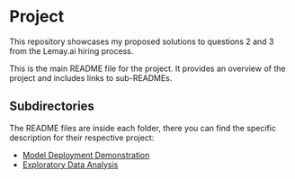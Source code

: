 # Project 

This repository showcases my proposed solutions to questions 2 and 3 from the Lemay.ai hiring process.

This is the main README file for the project. It provides an overview of the project and includes links to sub-READMEs.

## Subdirectories

The README files are inside each folder, there you can find the specific description for their respective project:

- [Model Deployment Demonstration](02-MODEL_DEPLOYMENT/README.md)
- [Exploratory Data Analysis](03-EXPLORATORY_DATA_ANALYSIS/README.md)

